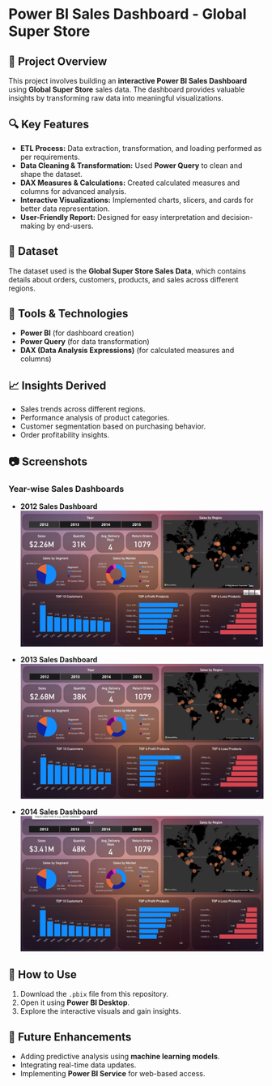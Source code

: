 # Power BI Sales Dashboard - Global Super Store

## 📌 Project Overview
This project involves building an **interactive Power BI Sales Dashboard** using **Global Super Store** sales data. The dashboard provides valuable insights by transforming raw data into meaningful visualizations.

## 🔍 Key Features
- **ETL Process:** Data extraction, transformation, and loading performed as per requirements.
- **Data Cleaning & Transformation:** Used **Power Query** to clean and shape the dataset.
- **DAX Measures & Calculations:** Created calculated measures and columns for advanced analysis.
- **Interactive Visualizations:** Implemented charts, slicers, and cards for better data representation.
- **User-Friendly Report:** Designed for easy interpretation and decision-making by end-users.

## 📁 Dataset
The dataset used is the **Global Super Store Sales Data**, which contains details about orders, customers, products, and sales across different regions.

## 🔧 Tools & Technologies
- **Power BI** (for dashboard creation)
- **Power Query** (for data transformation)
- **DAX (Data Analysis Expressions)** (for calculated measures and columns)

## 📈 Insights Derived
- Sales trends across different regions.
- Performance analysis of product categories.
- Customer segmentation based on purchasing behavior.
- Order profitability insights.

## 📷 Screenshots

### Year-wise Sales Dashboards
- **2012 Sales Dashboard**  
  ![2012 Sales](S2012.png)

- **2013 Sales Dashboard**  
  ![2013 Sales](S2013.png)

- **2014 Sales Dashboard**  
  ![2014 Sales](S2014.png)


## 🚀 How to Use
1. Download the `.pbix` file from this repository.
2. Open it using **Power BI Desktop**.
3. Explore the interactive visuals and gain insights.

## 📌 Future Enhancements
- Adding predictive analysis using **machine learning models**.
- Integrating real-time data updates.
- Implementing **Power BI Service** for web-based access.
